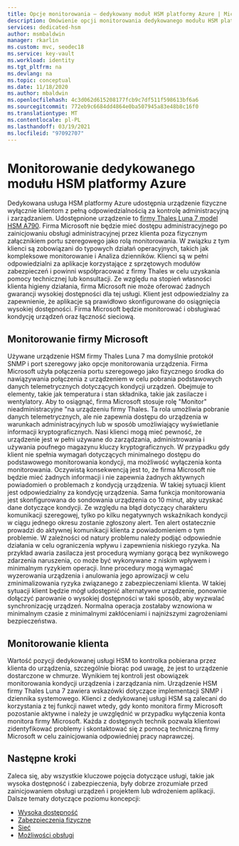 ```yaml
---
title: Opcje monitorowania — dedykowany moduł HSM platformy Azure | Microsoft Docs
description: Omówienie opcji monitorowania dedykowanego modułu HSM platformy Azure oraz obowiązków monitorowania
services: dedicated-hsm
author: msmbaldwin
manager: rkarlin
ms.custom: mvc, seodec18
ms.service: key-vault
ms.workload: identity
ms.tgt_pltfrm: na
ms.devlang: na
ms.topic: conceptual
ms.date: 11/18/2020
ms.author: mbaldwin
ms.openlocfilehash: 4c3d062d615208177fcb9c7df511f598613bf6a6
ms.sourcegitcommit: 772eb9c6684dd4864e0ba507945a83e48b8c16f0
ms.translationtype: MT
ms.contentlocale: pl-PL
ms.lasthandoff: 03/19/2021
ms.locfileid: "97092707"
---
```

# <a name="azure-dedicated-hsm-monitoring"></a>Monitorowanie dedykowanego modułu HSM platformy Azure

Dedykowana usługa HSM platformy Azure udostępnia urządzenie fizyczne wyłącznie klientom z pełną odpowiedzialnością za kontrolę administracyjną i zarządzaniem. Udostępnione urządzenie to [firmy Thales Luna 7 model HSM A790](https://cpl.thalesgroup.com/encryption/hardware-security-modules/network-hsms).  Firma Microsoft nie będzie mieć dostępu administracyjnego po zainicjowaniu obsługi administracyjnej przez klienta poza fizycznym załącznikiem portu szeregowego jako rolą monitorowania. W związku z tym klienci są zobowiązani do typowych działań operacyjnych, takich jak kompleksowe monitorowanie i Analiza dzienników.
Klienci są w pełni odpowiedzialni za aplikacje korzystające z sprzętowych modułów zabezpieczeń i powinni współpracować z firmy Thales w celu uzyskania pomocy technicznej lub konsultacji. Ze względu na stopień własności klienta higieny działania, firma Microsoft nie może oferować żadnych gwarancji wysokiej dostępności dla tej usługi. Klient jest odpowiedzialny za zapewnienie, że aplikacje są prawidłowo skonfigurowane do osiągnięcia wysokiej dostępności. Firma Microsoft będzie monitorować i obsługiwać kondycję urządzeń oraz łączność sieciową.

## <a name="microsoft-monitoring"></a>Monitorowanie firmy Microsoft

Używane urządzenie HSM firmy Thales Luna 7 ma domyślnie protokół SNMP i port szeregowy jako opcje monitorowania urządzenia. Firma Microsoft użyła połączenia portu szeregowego jako fizycznego środka do nawiązywania połączenia z urządzeniem w celu pobrania podstawowych danych telemetrycznych dotyczących kondycji urządzeń. Obejmuje to elementy, takie jak temperatura i stan składnika, takie jak zasilacze i wentylatory.
Aby to osiągnąć, firma Microsoft stosuje rolę "Monitor" nieadministracyjne "na urządzeniu firmy Thales. Ta rola umożliwia pobranie danych telemetrycznych, ale nie zapewnia dostępu do urządzenia w warunkach administracyjnych lub w sposób umożliwiający wyświetlanie informacji kryptograficznych. Nasi klienci mogą mieć pewność, że urządzenie jest w pełni używane do zarządzania, administrowania i używania poufnego magazynu kluczy kryptograficznych. W przypadku gdy klient nie spełnia wymagań dotyczących minimalnego dostępu do podstawowego monitorowania kondycji, ma możliwość wyłączenia konta monitorowania. Oczywistą konsekwencją jest to, że firma Microsoft nie będzie mieć żadnych informacji i nie zapewnia żadnych aktywnych powiadomień o problemach z kondycją urządzenia. W takiej sytuacji klient jest odpowiedzialny za kondycję urządzenia.
Sama funkcja monitorowania jest skonfigurowana do sondowania urządzenia co 10 minut, aby uzyskać dane dotyczące kondycji. Ze względu na błąd dotyczący charakteru komunikacji szeregowej, tylko po kilku negatywnych wskaźnikach kondycji w ciągu jednego okresu zostanie zgłoszony alert. Ten alert ostatecznie prowadzi do aktywnej komunikacji klienta z powiadomieniem o tym problemie.
W zależności od natury problemu należy podjąć odpowiednie działania w celu ograniczenia wpływu i zapewnienia niskiego ryzyka. Na przykład awaria zasilacza jest procedurą wymiany gorącą bez wynikowego zdarzenia naruszenia, co może być wykonywane z niskim wpływem i minimalnym ryzykiem operacji. Inne procedury mogą wymagać wyzerowania urządzenia i anulowania jego aprowizacji w celu zminimalizowania ryzyka związanego z zabezpieczeniami klienta. W takiej sytuacji klient będzie mógł udostępnić alternatywne urządzenie, ponownie dołączyć parowanie o wysokiej dostępności w taki sposób, aby wyzwalać synchronizację urządzeń. Normalna operacja zostałaby wznowiona w minimalnym czasie z minimalnymi zakłóceniami i najniższymi zagrożeniami bezpieczeństwa.  

## <a name="customer-monitoring"></a>Monitorowanie klienta

Wartość pozycji dedykowanej usługi HSM to kontrolka pobierana przez klienta do urządzenia, szczególnie biorąc pod uwagę, że jest to urządzenie dostarczone w chmurze. Wynikiem tej kontroli jest obowiązek monitorowania kondycji urządzenia i zarządzania nim. Urządzenie HSM firmy Thales Luna 7 zawiera wskazówki dotyczące implementacji SNMP i dziennika systemowego. Klienci z dedykowanej usługi HSM są zalecani do korzystania z tej funkcji nawet wtedy, gdy konto monitora firmy Microsoft pozostanie aktywne i należy je uwzględnić w przypadku wyłączenia konta monitora firmy Microsoft.
Każda z dostępnych technik pozwala klientowi zidentyfikować problemy i skontaktować się z pomocą techniczną firmy Microsoft w celu zainicjowania odpowiedniej pracy naprawczej.

## <a name="next-steps"></a>Następne kroki

Zaleca się, aby wszystkie kluczowe pojęcia dotyczące usługi, takie jak wysoka dostępność i zabezpieczenia, były dobrze zrozumiałe przed zainicjowaniem obsługi urządzeń i projektem lub wdrożeniem aplikacji. Dalsze tematy dotyczące poziomu koncepcji:

* [Wysoka dostępność](high-availability.md)
* [Zabezpieczenia fizyczne](physical-security.md)
* [Sieć](networking.md)
* [Możliwości obsługi](supportability.md)
